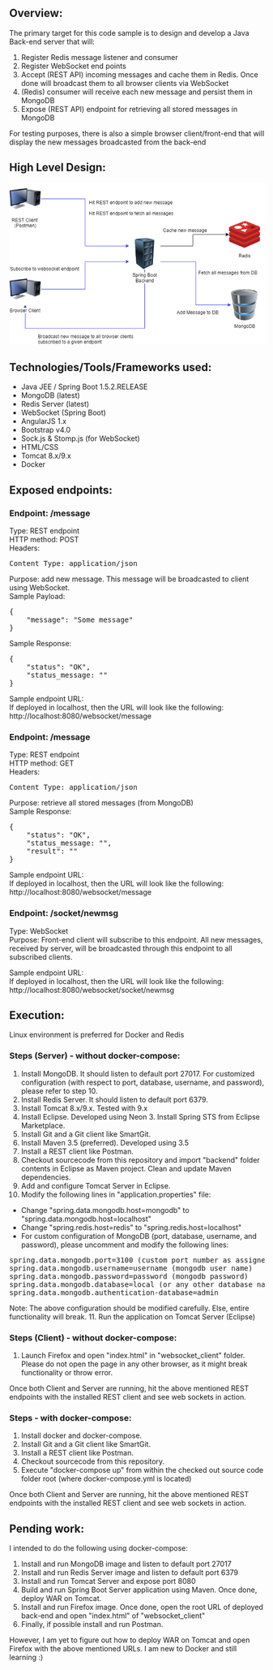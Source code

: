 
## Overview:
The primary target for this code sample is to design and develop a Java Back-end server that will:
1. Register Redis message listener and consumer
2. Register WebSocket end points
3. Accept (REST API) incoming messages and cache them in Redis. Once done will broadcast them to all browser clients via WebSocket
4. (Redis) consumer will receive each new message and persist them in MongoDB
5. Expose (REST API) endpoint for retrieving all stored messages in MongoDB

For testing purposes, there is also a simple browser client/front-end that will display the new messages broadcasted from the back-end

## High Level Design:
![Image](hld.png)

## Technologies/Tools/Frameworks used:
- Java JEE / Spring Boot 1.5.2.RELEASE
- MongoDB (latest)
- Redis Server (latest)
- WebSocket (Spring Boot)
- AngularJS 1.x
- Bootstrap v4.0
- Sock.js & Stomp.js (for WebSocket)
- HTML/CSS
- Tomcat 8.x/9.x
- Docker

## Exposed endpoints:
### Endpoint: /message
Type: REST endpoint<br/>
HTTP method: POST<br/>
Headers:
<pre>Content Type: application/json</pre>
Purpose: add new message. This message will be broadcasted to client using WebSocket.<br/>
Sample Payload:
<pre>
{
    "message": "Some message"
}
</pre>

Sample Response:
<pre>
{
    "status": "OK",
    "status_message: ""
}
</pre>

Sample endpoint URL:<br/>
If deployed in localhost, then the URL will look like the following:<br/>
http://localhost:8080/websocket/message

### Endpoint: /message
Type: REST endpoint<br/>
HTTP method: GET<br/>
Headers:
<pre>Content Type: application/json</pre>
Purpose: retrieve all stored messages (from MongoDB)<br/>
Sample Response:
<pre>
{
    "status": "OK",
    "status_message: "",
    "result": ""
}
</pre>

Sample endpoint URL:<br/>
If deployed in localhost, then the URL will look like the following:<br/>
http://localhost:8080/websocket/message

### Endpoint: /socket/newmsg
Type: WebSocket<br/>
Purpose: Front-end client will subscribe to this endpoint. All new messages, received by server, will be broadcasted through this endpoint to all subscribed clients.<br/>

Sample endpoint URL:<br/>
If deployed in localhost, then the URL will look like the following:<br/>
http://localhost:8080/websocket/socket/newmsg

## Execution:
Linux environment is preferred for Docker and Redis

### Steps (Server) - without docker-compose:
1. Install MongoDB. It should listen to default port 27017. For customized configuration (with respect to port, database, username, and password), please refer to step 10.
2. Install Redis Server. It should listen to default port 6379.
3. Install Tomcat 8.x/9.x. Tested with 9.x
4. Install Eclipse. Developed using Neon 3. Install Spring STS from Eclipse Marketplace.
5. Install Git and a Git client like SmartGit.
6. Install Maven 3.5 (preferred). Developed using 3.5
7. Install a REST client like Postman.
8. Checkout sourcecode from this repository and import "backend" folder contents in Eclipse as Maven project. Clean and update Maven dependencies.
9. Add and configure Tomcat Server in Eclipse.
10. Modify the following lines in "application.properties" file:
- Change "spring.data.mongodb.host=mongodb" to "spring.data.mongodb.host=localhost"
- Change "spring.redis.host=redis" to "spring.redis.host=localhost"
- For custom configuration of MongoDB (port, database, username, and password), please uncomment and modify the following lines:
<pre>
spring.data.mongodb.port=3100 (custom port number as assigned during installation or mongodb configuration)
spring.data.mongodb.username=username (mongodb user name)
spring.data.mongodb.password=password (mongodb password)
spring.data.mongodb.database=local (or any other database name)
spring.data.mongodb.authentication-database=admin
</pre>
Note: The above configuration should be modified carefully. Else, entire functionality will break.
11. Run the application on Tomcat Server (Eclipse)

### Steps (Client) - without docker-compose:
1. Launch Firefox and open "index.html" in "websocket_client" folder. Please do not open the page in any other browser, as it might break functionality or throw error.

Once both Client and Server are running, hit the above mentioned REST endpoints with the installed REST client and see web sockets in action.

### Steps - with docker-compose:
1. Install docker and docker-compose.
2. Install Git and a Git client like SmartGit.
3. Install a REST client like Postman.
4. Checkout sourcecode from this repository.
5. Execute "docker-compose up" from within the checked out source code folder root (where docker-compose.yml is located)

Once both Client and Server are running, hit the above mentioned REST endpoints with the installed REST client and see web sockets in action.

## Pending work:
I intended to do the following using docker-compose:
1. Install and run MongoDB image and listen to default port 27017
2. Install and run Redis Server image and listen to default port 6379
3. Install and run Tomcat Server and expose port 8080
4. Build and run Spring Boot Server application using Maven. Once done, deploy WAR on Tomcat.
5. Install and run Firefox image. Once done, open the root URL of deployed back-end and open "index.html" of "websocket_client"
6. Finally, if possible install and run Postman.

However, I am yet to figure out how to deploy WAR on Tomcat and open Firefox with the above mentioned URLs. I am new to Docker and still learning :)
